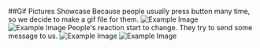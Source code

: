 ##Gif Pictures Showcase
Because people usually press button many time, so we decide to make a gif file for them.
![Example Image](http://feng-yuting.com/wp-content/uploads/2014/03/302_332014_221649.gif "Example Image")
![Example Image](http://feng-yuting.com/wp-content/uploads/2014/03/Ting1645.gif "Example Image")
People's reaction start to change. They try to send some message to us.
![Example Image](http://feng-yuting.com/wp-content/uploads/2014/03/1981778_10152248302757980_1527369805_n.jpg "Example Image")
![Example Image](http://feng-yuting.com/wp-content/uploads/2014/03/1496698_10152227068207980_1233687525_n.jpg "Example Image")



